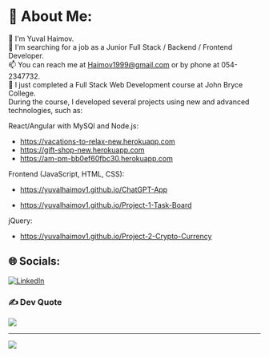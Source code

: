 # 💫 About Me:
👋 I'm Yuval Haimov.\
👀 I'm searching for a job as a Junior Full Stack / Backend / Frontend Developer.\
📫 You can reach me at Haimov1999@gmail.com or by phone at 054-2347732.\
🌱 I just completed a Full Stack Web Development course at John Bryce College.\
During the course, I developed several projects using new and advanced technologies, such as:

React/Angular with MySQl and Node.js:
- https://vacations-to-relax-new.herokuapp.com
- https://gift-shop-new.herokuapp.com
- https://am-pm-bb0ef60fbc30.herokuapp.com

Frontend (JavaScript, HTML, CSS):
- https://yuvalhaimov1.github.io/ChatGPT-App

- https://yuvalhaimov1.github.io/Project-1-Task-Board

jQuery:
- https://yuvalhaimov1.github.io/Project-2-Crypto-Currency



## 🌐 Socials:
[![LinkedIn](https://img.shields.io/badge/LinkedIn-%230077B5.svg?logo=linkedin&logoColor=white)](https://www.linkedin.com/in/yuval-haimov/) 

### ✍️ Dev Quote
![](https://quotes-github-readme.vercel.app/api?type=horizontal&theme=radical)

---
[![](https://visitcount.itsvg.in/api?id=yuvalhaimov1&icon=0&color=0)](https://visitcount.itsvg.in)
